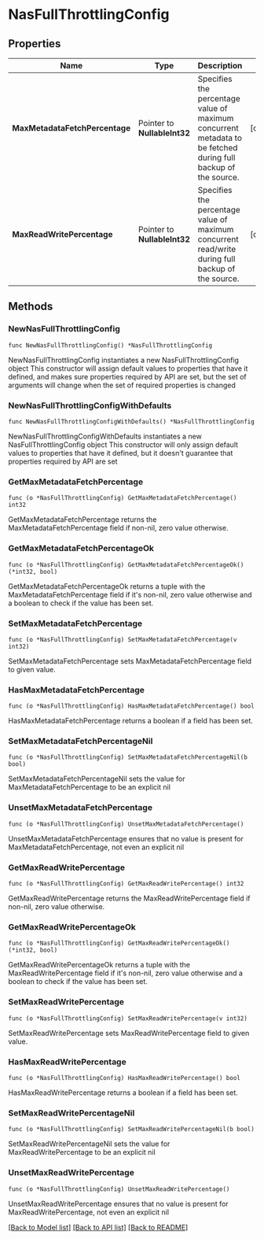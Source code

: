 # NasFullThrottlingConfig

## Properties

Name | Type | Description | Notes
------------ | ------------- | ------------- | -------------
**MaxMetadataFetchPercentage** | Pointer to **NullableInt32** | Specifies the percentage value of maximum concurrent metadata to be fetched during full backup of the source. | [optional] 
**MaxReadWritePercentage** | Pointer to **NullableInt32** | Specifies the percentage value of maximum concurrent read/write during full backup of the source. | [optional] 

## Methods

### NewNasFullThrottlingConfig

`func NewNasFullThrottlingConfig() *NasFullThrottlingConfig`

NewNasFullThrottlingConfig instantiates a new NasFullThrottlingConfig object
This constructor will assign default values to properties that have it defined,
and makes sure properties required by API are set, but the set of arguments
will change when the set of required properties is changed

### NewNasFullThrottlingConfigWithDefaults

`func NewNasFullThrottlingConfigWithDefaults() *NasFullThrottlingConfig`

NewNasFullThrottlingConfigWithDefaults instantiates a new NasFullThrottlingConfig object
This constructor will only assign default values to properties that have it defined,
but it doesn't guarantee that properties required by API are set

### GetMaxMetadataFetchPercentage

`func (o *NasFullThrottlingConfig) GetMaxMetadataFetchPercentage() int32`

GetMaxMetadataFetchPercentage returns the MaxMetadataFetchPercentage field if non-nil, zero value otherwise.

### GetMaxMetadataFetchPercentageOk

`func (o *NasFullThrottlingConfig) GetMaxMetadataFetchPercentageOk() (*int32, bool)`

GetMaxMetadataFetchPercentageOk returns a tuple with the MaxMetadataFetchPercentage field if it's non-nil, zero value otherwise
and a boolean to check if the value has been set.

### SetMaxMetadataFetchPercentage

`func (o *NasFullThrottlingConfig) SetMaxMetadataFetchPercentage(v int32)`

SetMaxMetadataFetchPercentage sets MaxMetadataFetchPercentage field to given value.

### HasMaxMetadataFetchPercentage

`func (o *NasFullThrottlingConfig) HasMaxMetadataFetchPercentage() bool`

HasMaxMetadataFetchPercentage returns a boolean if a field has been set.

### SetMaxMetadataFetchPercentageNil

`func (o *NasFullThrottlingConfig) SetMaxMetadataFetchPercentageNil(b bool)`

 SetMaxMetadataFetchPercentageNil sets the value for MaxMetadataFetchPercentage to be an explicit nil

### UnsetMaxMetadataFetchPercentage
`func (o *NasFullThrottlingConfig) UnsetMaxMetadataFetchPercentage()`

UnsetMaxMetadataFetchPercentage ensures that no value is present for MaxMetadataFetchPercentage, not even an explicit nil
### GetMaxReadWritePercentage

`func (o *NasFullThrottlingConfig) GetMaxReadWritePercentage() int32`

GetMaxReadWritePercentage returns the MaxReadWritePercentage field if non-nil, zero value otherwise.

### GetMaxReadWritePercentageOk

`func (o *NasFullThrottlingConfig) GetMaxReadWritePercentageOk() (*int32, bool)`

GetMaxReadWritePercentageOk returns a tuple with the MaxReadWritePercentage field if it's non-nil, zero value otherwise
and a boolean to check if the value has been set.

### SetMaxReadWritePercentage

`func (o *NasFullThrottlingConfig) SetMaxReadWritePercentage(v int32)`

SetMaxReadWritePercentage sets MaxReadWritePercentage field to given value.

### HasMaxReadWritePercentage

`func (o *NasFullThrottlingConfig) HasMaxReadWritePercentage() bool`

HasMaxReadWritePercentage returns a boolean if a field has been set.

### SetMaxReadWritePercentageNil

`func (o *NasFullThrottlingConfig) SetMaxReadWritePercentageNil(b bool)`

 SetMaxReadWritePercentageNil sets the value for MaxReadWritePercentage to be an explicit nil

### UnsetMaxReadWritePercentage
`func (o *NasFullThrottlingConfig) UnsetMaxReadWritePercentage()`

UnsetMaxReadWritePercentage ensures that no value is present for MaxReadWritePercentage, not even an explicit nil

[[Back to Model list]](../README.md#documentation-for-models) [[Back to API list]](../README.md#documentation-for-api-endpoints) [[Back to README]](../README.md)


